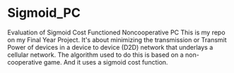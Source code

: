 # Sigmoid_PC
Evaluation of Sigmoid Cost Functioned Noncooperative PC
This is my repo on my Final Year Project. It's about minimizing the transmission or Transmit Power of devices in a device to device (D2D) network that underlays a cellular network.
The algorithm used to do this is based on a non-cooperative game. And it uses a sigmoid cost function. 
